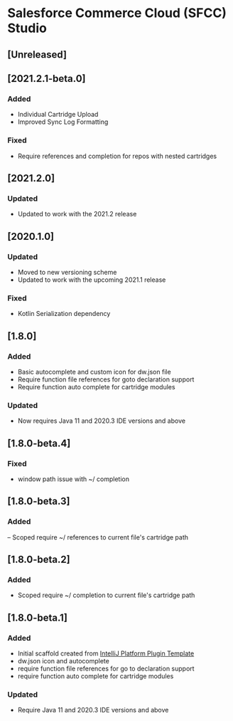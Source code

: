 <!-- Keep a Changelog guide -> https://keepachangelog.com -->

# Salesforce Commerce Cloud (SFCC) Studio

## [Unreleased]
## [2021.2.1-beta.0]
### Added
- Individual Cartridge Upload
- Improved Sync Log Formatting

### Fixed
- Require references and completion for repos with nested cartridges

## [2021.2.0]
### Updated
- Updated to work with the 2021.2 release

## [2020.1.0]
### Updated
- Moved to new versioning scheme
- Updated to work with the upcoming 2021.1 release

### Fixed
- Kotlin Serialization dependency

## [1.8.0]
### Added
- Basic autocomplete and custom icon for dw.json file
- Require function file references for goto declaration support
- Require function auto complete for cartridge modules

### Updated
- Now requires Java 11 and 2020.3 IDE versions and above

## [1.8.0-beta.4]
### Fixed
- window path issue with ~/ completion

## [1.8.0-beta.3]
### Added
– Scoped require ~/ references to current file's cartridge path

## [1.8.0-beta.2]
### Added
- Scoped require ~/ completion to current file's cartridge path

## [1.8.0-beta.1]
### Added
- Initial scaffold created from [IntelliJ Platform Plugin Template](https://github.com/JetBrains/intellij-platform-plugin-template)
- dw.json icon and autocomplete
- require function file references for go to declaration support
- require function auto complete for cartridge modules

### Updated
- Require Java 11 and 2020.3 IDE versions and above

